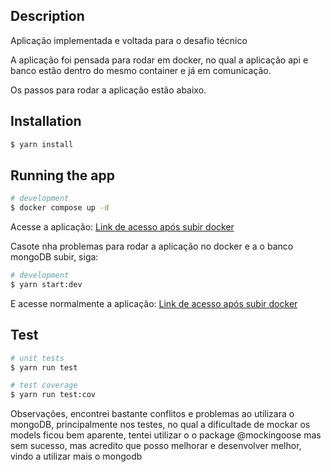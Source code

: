 ## Description

Aplicação implementada e voltada para o desafio técnico

A aplicação foi pensada para rodar em docker, no qual a aplicação api e banco estão dentro do mesmo container e já em comunicação.

Os passos para rodar a aplicação estão abaixo.


## Installation

```bash
$ yarn install
```

## Running the app

```bash
# development
$ docker compose up -d
```
Acesse a aplicação: [Link de acesso após subir docker](http://127.0.0.1:3001/doc)

Casote nha problemas para rodar a aplicação no docker e a o banco mongoDB subir, siga:

```bash
# development
$ yarn start:dev
```
E acesse normalmente a aplicação: [Link de acesso após subir docker](http://127.0.0.1:3001/doc)

## Test

```bash
# unit tests
$ yarn run test

# test coverage
$ yarn run test:cov
```

Observações, encontrei bastante conflitos e problemas ao utilizara o mongoDB, principalmente nos testes, 
no qual a dificultade de mockar os models ficou bem aparente, tentei utilizar o o package @mockingoose mas sem sucesso, 
mas acredito que posso melhorar e desenvolver melhor, vindo a utilizar mais o mongodb 
